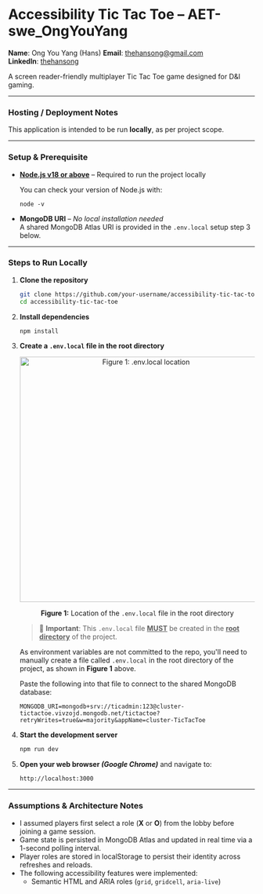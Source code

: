 # Accessibility Tic Tac Toe – AET-swe_OngYouYang
**Name**: Ong You Yang (Hans)
**Email**: [thehansong@gmail.com](mailto:thehansong@gmail.com)  
**LinkedIn**: [thehansong](https://www.linkedin.com/in/thehansong/)

A screen reader-friendly multiplayer Tic Tac Toe game designed for D&I gaming.

---

### Hosting / Deployment Notes

This application is intended to be run **locally**, as per project scope. 

---

### Setup & Prerequisite
- **[Node.js v18 or above](https://nodejs.org/en/download/)** – Required to run the project locally

  You can check your version of Node.js with:
    ```
    node -v
    ```
- **MongoDB URI** – _No local installation needed_  
  A shared MongoDB Atlas URI is provided in the `.env.local` setup step 3 below.

---

### Steps to Run Locally
1. **Clone the repository**

    ```bash
    git clone https://github.com/your-username/accessibility-tic-tac-toe.git
    cd accessibility-tic-tac-toe
    ```

2. **Install dependencies**

    ```bash
    npm install
    ```

3. **Create a `.env.local` file in the root directory**
    <p align="center">
      <img src="https://github.com/user-attachments/assets/1d547449-5b0d-4adf-ac5b-e0eca2757e48" alt="Figure 1: .env.local location" width="500"/>
    </p>
    <p align="center"><strong>Figure 1:</strong> Location of the <code>.env.local</code> file in the root directory</p>
    
    > 📍 **Important**: This `.env.local` file <u><strong>MUST</strong></u> be created in the <u>**root directory**</u> of the project.
    
    As environment variables are not committed to the repo, you'll need to manually create a file called `.env.local` in the root directory of the project, as shown in **Figure 1** above.

    Paste the following into that file to connect to the shared MongoDB database:

    ```env
    MONGODB_URI=mongodb+srv://ticadmin:123@cluster-tictactoe.vivzojd.mongodb.net/tictactoe?retryWrites=true&w=majority&appName=cluster-TicTacToe
    ```

4. **Start the development server**

    ```bash
    npm run dev
    ```

5. **Open your web browser _(Google Chrome)_** and navigate to:

    ```
    http://localhost:3000
    ```

---

### Assumptions & Architecture Notes
- I assumed players first select a role (**X** or **O**) from the lobby before joining a game session.
- Game state is persisted in MongoDB Atlas and updated in real time via a 1-second polling interval.
- Player roles are stored in localStorage to persist their identity across refreshes and reloads.
- The following accessibility features were implemented:
  - Semantic HTML and ARIA roles (`grid`, `gridcell`, `aria-live`)
